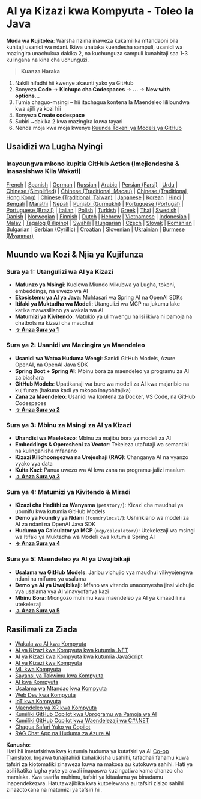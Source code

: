<!--
CO_OP_TRANSLATOR_METADATA:
{
  "original_hash": "d684972689e288a83779255116bb42c3",
  "translation_date": "2025-07-27T08:58:05+00:00",
  "source_file": "README.md",
  "language_code": "sw"
}
-->
# AI ya Kizazi kwa Kompyuta - Toleo la Java

**Muda wa Kujitolea**: Warsha nzima inaweza kukamilika mtandaoni bila kuhitaji usanidi wa ndani. Ikiwa unataka kuendesha sampuli, usanidi wa mazingira unachukua dakika 2, na kuchunguza sampuli kunahitaji saa 1-3 kulingana na kina cha uchunguzi.

> **Kuanza Haraka**

1. Nakili hifadhi hii kwenye akaunti yako ya GitHub
2. Bonyeza **Code** → **Kichupo cha Codespaces** → **...** → **New with options...**
3. Tumia chaguo-msingi – hii itachagua kontena la Maendeleo lililoundwa kwa ajili ya kozi hii
4. Bonyeza **Create codespace**
5. Subiri ~dakika 2 kwa mazingira kuwa tayari
6. Nenda moja kwa moja kwenye [Kuunda Tokeni ya Models ya GitHub](./02-SetupDevEnvironment/README.md#step-2-create-a-github-personal-access-token)

## Usaidizi wa Lugha Nyingi

### Inayoungwa mkono kupitia GitHub Action (Imejiendesha & Inasasishwa Kila Wakati)

[French](../fr/README.md) | [Spanish](../es/README.md) | [German](../de/README.md) | [Russian](../ru/README.md) | [Arabic](../ar/README.md) | [Persian (Farsi)](../fa/README.md) | [Urdu](../ur/README.md) | [Chinese (Simplified)](../zh/README.md) | [Chinese (Traditional, Macau)](../mo/README.md) | [Chinese (Traditional, Hong Kong)](../hk/README.md) | [Chinese (Traditional, Taiwan)](../tw/README.md) | [Japanese](../ja/README.md) | [Korean](../ko/README.md) | [Hindi](../hi/README.md) | [Bengali](../bn/README.md) | [Marathi](../mr/README.md) | [Nepali](../ne/README.md) | [Punjabi (Gurmukhi)](../pa/README.md) | [Portuguese (Portugal)](../pt/README.md) | [Portuguese (Brazil)](../br/README.md) | [Italian](../it/README.md) | [Polish](../pl/README.md) | [Turkish](../tr/README.md) | [Greek](../el/README.md) | [Thai](../th/README.md) | [Swedish](../sv/README.md) | [Danish](../da/README.md) | [Norwegian](../no/README.md) | [Finnish](../fi/README.md) | [Dutch](../nl/README.md) | [Hebrew](../he/README.md) | [Vietnamese](../vi/README.md) | [Indonesian](../id/README.md) | [Malay](../ms/README.md) | [Tagalog (Filipino)](../tl/README.md) | [Swahili](./README.md) | [Hungarian](../hu/README.md) | [Czech](../cs/README.md) | [Slovak](../sk/README.md) | [Romanian](../ro/README.md) | [Bulgarian](../bg/README.md) | [Serbian (Cyrillic)](../sr/README.md) | [Croatian](../hr/README.md) | [Slovenian](../sl/README.md) | [Ukrainian](../uk/README.md) | [Burmese (Myanmar)](../my/README.md)

## Muundo wa Kozi & Njia ya Kujifunza

### **Sura ya 1: Utangulizi wa AI ya Kizazi**
- **Mafunzo ya Msingi**: Kuelewa Miundo Mikubwa ya Lugha, tokeni, embeddings, na uwezo wa AI
- **Ekosistemu ya AI ya Java**: Muhtasari wa Spring AI na OpenAI SDKs
- **Itifaki ya Muktadha wa Modeli**: Utangulizi wa MCP na jukumu lake katika mawasiliano ya wakala wa AI
- **Matumizi ya Kivitendo**: Matukio ya ulimwengu halisi ikiwa ni pamoja na chatbots na kizazi cha maudhui
- **[→ Anza Sura ya 1](./01-IntroToGenAI/README.md)**

### **Sura ya 2: Usanidi wa Mazingira ya Maendeleo**
- **Usanidi wa Watoa Huduma Wengi**: Sanidi GitHub Models, Azure OpenAI, na OpenAI Java SDK
- **Spring Boot + Spring AI**: Mbinu bora za maendeleo ya programu za AI za biashara
- **GitHub Models**: Upatikanaji wa bure wa modeli za AI kwa majaribio na kujifunza (hakuna kadi ya mkopo inayohitajika)
- **Zana za Maendeleo**: Usanidi wa kontena za Docker, VS Code, na GitHub Codespaces
- **[→ Anza Sura ya 2](./02-SetupDevEnvironment/README.md)**

### **Sura ya 3: Mbinu za Msingi za AI ya Kizazi**
- **Uhandisi wa Maelekezo**: Mbinu za majibu bora ya modeli za AI
- **Embeddings & Operesheni za Vector**: Tekeleza utafutaji wa semantiki na kulinganisha mfanano
- **Kizazi Kilichoongezwa na Urejeshaji (RAG)**: Changanya AI na vyanzo vyako vya data
- **Kuita Kazi**: Panua uwezo wa AI kwa zana na programu-jalizi maalum
- **[→ Anza Sura ya 3](./03-CoreGenerativeAITechniques/README.md)**

### **Sura ya 4: Matumizi ya Kivitendo & Miradi**
- **Kizazi cha Hadithi za Wanyama** (`petstory/`): Kizazi cha maudhui ya ubunifu kwa kutumia GitHub Models
- **Demo ya Foundry ya Ndani** (`foundrylocal/`): Ushirikiano wa modeli za AI za ndani na OpenAI Java SDK
- **Huduma ya Calculator ya MCP** (`mcp/calculator/`): Utekelezaji wa msingi wa Itifaki ya Muktadha wa Modeli kwa kutumia Spring AI
- **[→ Anza Sura ya 4](./04-PracticalSamples/README.md)**

### **Sura ya 5: Maendeleo ya AI ya Uwajibikaji**
- **Usalama wa GitHub Models**: Jaribu vichujio vya maudhui vilivyojengwa ndani na mifumo ya usalama
- **Demo ya AI ya Uwajibikaji**: Mfano wa vitendo unaoonyesha jinsi vichujio vya usalama vya AI vinavyofanya kazi
- **Mbinu Bora**: Miongozo muhimu kwa maendeleo ya AI ya kimaadili na utekelezaji
- **[→ Anza Sura ya 5](./05-ResponsibleGenAI/README.md)**

## Rasilimali za Ziada

- [Wakala wa AI kwa Kompyuta](https://github.com/microsoft/ai-agents-for-beginners)
- [AI ya Kizazi kwa Kompyuta kwa kutumia .NET](https://github.com/microsoft/Generative-AI-for-beginners-dotnet)
- [AI ya Kizazi kwa Kompyuta kwa kutumia JavaScript](https://github.com/microsoft/generative-ai-with-javascript)
- [AI ya Kizazi kwa Kompyuta](https://github.com/microsoft/generative-ai-for-beginners)
- [ML kwa Kompyuta](https://aka.ms/ml-beginners)
- [Sayansi ya Takwimu kwa Kompyuta](https://aka.ms/datascience-beginners)
- [AI kwa Kompyuta](https://aka.ms/ai-beginners)
- [Usalama wa Mtandao kwa Kompyuta](https://github.com/microsoft/Security-101)
- [Web Dev kwa Kompyuta](https://aka.ms/webdev-beginners)
- [IoT kwa Kompyuta](https://aka.ms/iot-beginners)
- [Maendeleo ya XR kwa Kompyuta](https://github.com/microsoft/xr-development-for-beginners)
- [Kumiliki GitHub Copilot kwa Uprogramu wa Pamoja wa AI](https://aka.ms/GitHubCopilotAI)
- [Kumiliki GitHub Copilot kwa Waendelezaji wa C#/.NET](https://github.com/microsoft/mastering-github-copilot-for-dotnet-csharp-developers)
- [Chagua Safari Yako ya Copilot](https://github.com/microsoft/CopilotAdventures)
- [RAG Chat App na Huduma za Azure AI](https://github.com/Azure-Samples/azure-search-openai-demo-java)

**Kanusho**:  
Hati hii imetafsiriwa kwa kutumia huduma ya kutafsiri ya AI [Co-op Translator](https://github.com/Azure/co-op-translator). Ingawa tunajitahidi kuhakikisha usahihi, tafadhali fahamu kuwa tafsiri za kiotomatiki zinaweza kuwa na makosa au kutokuwa sahihi. Hati ya asili katika lugha yake ya awali inapaswa kuzingatiwa kama chanzo cha mamlaka. Kwa taarifa muhimu, tafsiri ya kitaalamu ya binadamu inapendekezwa. Hatutawajibika kwa kutoelewana au tafsiri zisizo sahihi zinazotokana na matumizi ya tafsiri hii.